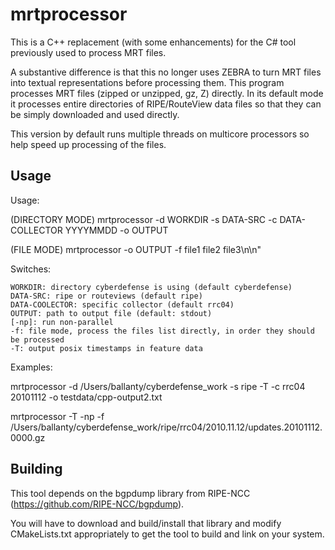 # mrtprocessor

This is a C++ replacement (with some enhancements) for the C# tool previously used to process MRT files.

A substantive difference is that this no longer uses ZEBRA to turn MRT files into
textual representations before processing them.  This program processes MRT files 
(zipped or unzipped, gz, Z) directly.  In its default mode it processes entire directories
of RIPE/RouteView data files so that they can be simply downloaded and used directly.

This version by default runs multiple threads on multicore processors so help speed
up processing of the files.

##  Usage

Usage: 

(DIRECTORY MODE) mrtprocessor -d WORKDIR -s DATA-SRC -c DATA-COLLECTOR YYYYMMDD -o OUTPUT

(FILE MODE) mrtprocessor -o OUTPUT -f file1 file2 file3\n\n"

Switches:

    WORKDIR: directory cyberdefense is using (default cyberdefense)
    DATA-SRC: ripe or routeviews (default ripe)
    DATA-COOLECTOR: specific collector (default rrc04)
    OUTPUT: path to output file (default: stdout)
    [-np]: run non-parallel
    -f: file mode, process the files list directly, in order they should be processed
    -T: output posix timestamps in feature data

Examples:

mrtprocessor -d /Users/ballanty/cyberdefense_work -s ripe -T -c rrc04 20101112 -o testdata/cpp-output2.txt

mrtprocessor -T -np -f /Users/ballanty/cyberdefense_work/ripe/rrc04/2010.11.12/updates.20101112.0000.gz

## Building

This tool depends on the bgpdump library from RIPE-NCC (https://github.com/RIPE-NCC/bgpdump).

You will have to download and build/install that library and modify CMakeLists.txt
appropriately to get the tool to build and link on your system.